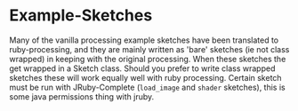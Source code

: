 Example-Sketches
================

Many of the vanilla processing example sketches have been translated to ruby-processing, and they are mainly written as 'bare' sketches (ie not class wrapped) in keeping with the original processing.  When these sketches the get wrapped in a Sketch class. Should you prefer to write class wrapped sketches these will work equally well with ruby processing. Certain sketch must be run with JRuby-Complete (`load_image` and `shader` sketches), this is some java permissions thing with jruby.
